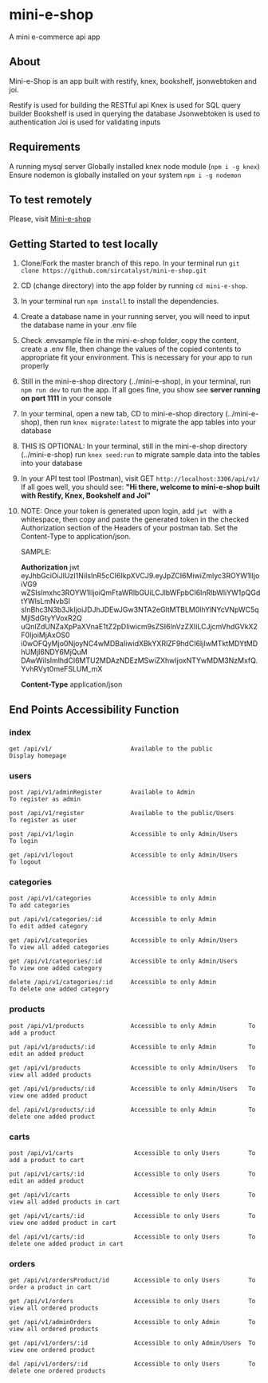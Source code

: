 # mini-e-shop

A mini e-commerce api app

## About

Mini-e-Shop is an app built with restify, knex, bookshelf, jsonwebtoken and joi.

Restify is used for building the RESTful api
Knex is used for SQL query builder
Bookshelf is used in querying the database
Jsonwebtoken is used to authentication
Joi is used for validating inputs

## Requirements

A running mysql server
Globally installed knex node module (`npm i -g knex`)
Ensure nodemon is globally installed on your system `npm i -g nodemon`

## To test remotely 
 Please, visit <a href="https://mini-e-shop.herokuapp.com" target="_blank">Mini-e-shop</a>


## Getting Started to test locally
1. Clone/Fork the master branch of this repo. In your terminal run `git clone https://github.com/sircatalyst/mini-e-shop.git`

2. CD (change directory) into the app folder by running `cd mini-e-shop`.

3. In your terminal run `npm install` to install the dependencies.

4. Create a database name in your running server, you will need to input the database name in your .env file

5. Check .envsample file in the mini-e-shop folder, copy the content, create a .env file, then change the values of the copied contents to appropriate fit your environment. This is necessary for your app to run properly

6. Still in the mini-e-shop directory (../mini-e-shop), in your terminal, run `npm run dev` to run the app.
  If all goes fine, you show see <b>server running on port 1111</b> in your console
  
7. In your terminal, open a new tab, CD to mini-e-shop directory (../mini-e-shop), then run `knex migrate:latest` to migrate the app tables into your database

8. THIS IS OPTIONAL: In your terminal, still in the mini-e-shop directory (../mini-e-shop) run `knex seed:run` to migrate sample data into the tables into your database

9. In your API test tool (Postman), visit GET `http://localhost:3306/api/v1/`
      If all goes well, you should see: <b>"Hi there, welcome to mini-e-shop built with Restify, Knex, Bookshelf and Joi"</b>
      
10. NOTE: Once your token is generated upon login, add `jwt ` with a whitespace, then copy and paste the generated token in the checked Authorization section of the Headers of your postman tab. Set the Content-Type to application/json.

    SAMPLE:
    
    <b>Authorization</b>   jwt eyJhbGciOiJIUzI1NiIsInR5cCI6IkpXVCJ9.eyJpZCI6MiwiZmlyc3ROYW1lIjoiVG9
                           wZSIsImxhc3ROYW1lIjoiQmFtaWRlbGUiLCJlbWFpbCI6InRlbWliYW1pQGdtYWlsLmNvbSI
                           sInBhc3N3b3JkIjoiJDJhJDEwJGw3NTA2eGltMTBLM0lhYlNYcVNpWC5qMjlSdGtyYVoxR2Q
                           uQnlZdUNZaXpPaXVnaE1tZ2pDIiwicm9sZSI6InVzZXIiLCJjcmVhdGVkX2F0IjoiMjAxOS0
                           i0wOFQyMjo0NjoyNC4wMDBaIiwidXBkYXRlZF9hdCI6IjIwMTktMDYtMDhUMjI6NDY6MjQuM
                           DAwWiIsImlhdCI6MTU2MDAzNDEzMSwiZXhwIjoxNTYwMDM3NzMxfQ.YvhRVyt0meFSLUM_mX
                                      
    <b>Content-Type</b>    application/json
                                      

##      End Points                     Accessibility                     Function

### index
    get /api/v1/                      Available to the public            Display homepage
    
### users
    post /api/v1/adminRegister        Available to Admin                 To register as admin

    post /api/v1/register             Available to the public/Users      To register as user

    post /api/v1/login                Accessible to only Admin/Users     To login

    get /api/v1/logout                Accessible to only Admin/Users     To logout

### categories

    post /api/v1/categories           Accessible to only Admin           To add categories

    put /api/v1/categories/:id        Accessible to only Admin           To edit added category

    get /api/v1/categories            Accessible to only Admin/Users     To view all added categories
 
    get /api/v1/categories/:id        Accessible to only Admin/Users     To view one added category

    delete /api/v1/categories/:id     Accessible to only Admin           To delete one added category
  
### products

    post /api/v1/products             Accessible to only Admin         To add a product

    put /api/v1/products/:id          Accessible to only Admin         To edit an added product

    get /api/v1/products              Accessible to only Admin/Users   To view all added products

    get /api/v1/products/:id          Accessible to only Admin/Users   To view one added product

    del /api/v1/products/:id          Accessible to only Admin         To delete one added product
    
### carts

    post /api/v1/carts                 Accessible to only Users        To add a product to cart

    put /api/v1/carts/:id              Accessible to only Users        To edit an added product

    get /api/v1/carts                  Accessible to only Users        To view all added products in cart 

    get /api/v1/carts/:id              Accessible to only Users        To view one added product in cart 

    del /api/v1/carts/:id              Accessible to only Users        To delete one added product in cart
     
### orders 

    get /api/v1/ordersProduct/id       Accessible to only Users        To order a product in cart

    get /api/v1/orders                 Accessible to only Users        To view all ordered products 

    get /api/v1/adminOrders            Accessible to only Admin        To view all ordered products 

    get /api/v1/orders/:id             Accessible to only Admin/Users  To view one ordered product

    del /api/v1/orders/:id             Accessible to only Users        To delete one ordered products 
  